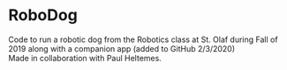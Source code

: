 # RoboDog
Code to run a robotic dog from the Robotics class at St. Olaf during Fall of 2019 along with a companion app
(added to GitHub 2/3/2020)  
Made in collaboration with Paul Heltemes.
